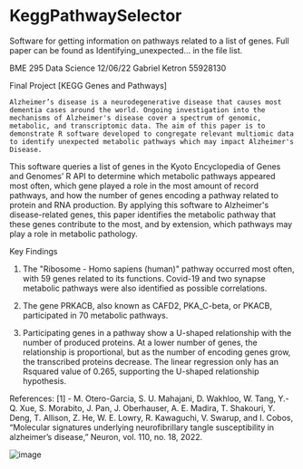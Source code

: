 # KeggPathwaySelector
Software for getting information on pathways related to a list of genes. Full paper can be found as Identifying_unexpected... in the file list.

BME 295 Data Science  12/06/22
Gabriel Ketron  55928130

Final Project
[KEGG Genes and Pathways]

	Alzheimer’s disease is a neurodegenerative disease that causes most dementia cases around the world. Ongoing investigation into the mechanisms of Alzheimer's disease cover a spectrum of genomic, metabolic, and transcriptomic data. The aim of this paper is to demonstrate R software developed to congregate relevant multiomic data to identify unexpected metabolic pathways which may impact Alzheimer's Disease.
This software queries a list of genes in the Kyoto Encyclopedia of Genes and Genomes’ R API to determine which metabolic pathways appeared most often, which gene played a role in the most amount of record pathways, and how the number of genes encoding a pathway related to protein and RNA production. By applying this software to Alzheimer's disease-related genes, this paper identifies the metabolic pathway that these genes contribute to the most, and by extension, which pathways may play a role in metabolic pathology.

Key Findings

1.	The "Ribosome - Homo sapiens (human)" pathway occurred most often, with 59 genes related to its functions. Covid-19 and two synapse metabolic pathways were also identified as possible correlations.

2.	The gene PRKACB, also known as CAFD2, PKA_C-beta, or PKACB, participated in 70 metabolic pathways.

3.	Participating genes in a pathway show a U-shaped relationship with the number of produced proteins. At a lower number of genes, the relationship is proportional, but as the number of encoding genes grow, the transcribed proteins decrease. The linear regression only has an Rsquared value of 0.265, supporting the U-shaped relationship hypothesis. 

References: 
[1] - M. Otero-Garcia, S. U. Mahajani, D. Wakhloo, W. Tang, Y.-Q. Xue, S. Morabito, J. Pan, J. Oberhauser, A. E. Madira, T. Shakouri, Y. Deng, T. Allison, Z. He, W. E. Lowry, R. Kawaguchi, V. Swarup, and I. Cobos, “Molecular signatures underlying neurofibrillary tangle susceptibility in alzheimer’s disease,” Neuron, vol. 110, no. 18, 2022. 

![image](https://user-images.githubusercontent.com/118032019/207422916-a432d1a9-a32c-45a9-b481-4c0d8e7a81a1.png)

